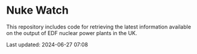 # Nuke Watch

This repository includes code for retrieving the latest information available on the output of EDF nuclear power plants in the UK.

Last updated: 2024-06-27 07:08